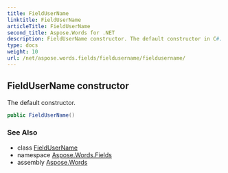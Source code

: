 ```yaml
---
title: FieldUserName
linktitle: FieldUserName
articleTitle: FieldUserName
second_title: Aspose.Words for .NET
description: FieldUserName constructor. The default constructor in C#.
type: docs
weight: 10
url: /net/aspose.words.fields/fieldusername/fieldusername/
---
```

## FieldUserName constructor

The default constructor.

```csharp
public FieldUserName()
```

### See Also

* class [FieldUserName](../)
* namespace [Aspose.Words.Fields](../../../aspose.words.fields/)
* assembly [Aspose.Words](../../../)
